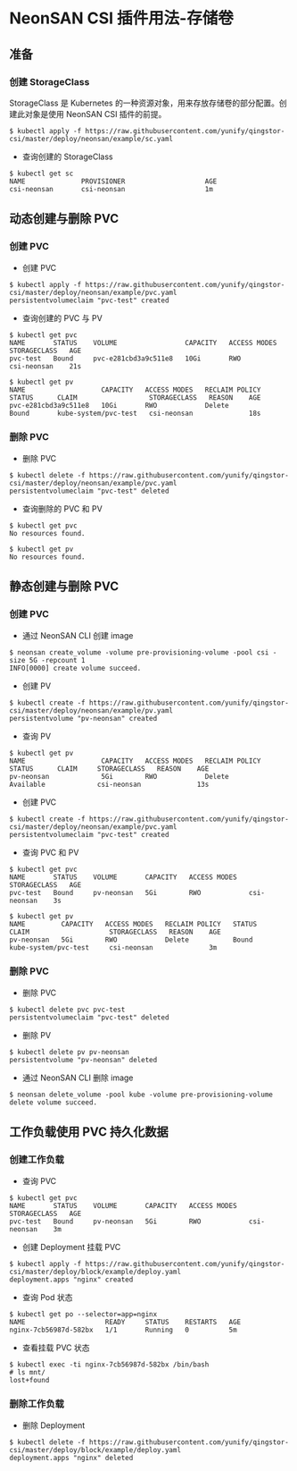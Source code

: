 # NeonSAN CSI 插件用法-存储卷

## 准备
### 创建 StorageClass

StorageClass 是 Kubernetes 的一种资源对象，用来存放存储卷的部分配置。创建此对象是使用 NeonSAN CSI 插件的前提。

```
$ kubectl apply -f https://raw.githubusercontent.com/yunify/qingstor-csi/master/deploy/neonsan/example/sc.yaml
```

- 查询创建的 StorageClass

```
$ kubectl get sc
NAME              PROVISIONER                    AGE
csi-neonsan       csi-neonsan                    1m
```

## 动态创建与删除 PVC


### 创建 PVC


- 创建 PVC
```
$ kubectl apply -f https://raw.githubusercontent.com/yunify/qingstor-csi/master/deploy/neonsan/example/pvc.yaml
persistentvolumeclaim "pvc-test" created
```

- 查询创建的 PVC 与 PV

```
$ kubectl get pvc
NAME       STATUS    VOLUME                 CAPACITY   ACCESS MODES   STORAGECLASS   AGE
pvc-test   Bound     pvc-e281cbd3a9c511e8   10Gi       RWO            csi-neonsan    21s
```

```
$ kubectl get pv
NAME                   CAPACITY   ACCESS MODES   RECLAIM POLICY   STATUS      CLAIM                  STORAGECLASS   REASON    AGE
pvc-e281cbd3a9c511e8   10Gi       RWO            Delete           Bound       kube-system/pvc-test   csi-neonsan              18s
```

### 删除 PVC

- 删除 PVC
```
$ kubectl delete -f https://raw.githubusercontent.com/yunify/qingstor-csi/master/deploy/neonsan/example/pvc.yaml
persistentvolumeclaim "pvc-test" deleted
```

- 查询删除的 PVC 和 PV
```
$ kubectl get pvc
No resources found.
```

```
$ kubectl get pv
No resources found.
```

## 静态创建与删除 PVC

### 创建 PVC

- 通过 NeonSAN CLI 创建 image
```
$ neonsan create_volume -volume pre-provisioning-volume -pool csi -size 5G -repcount 1
INFO[0000] create volume succeed.                       
```

- 创建 PV
```
$ kubectl create -f https://raw.githubusercontent.com/yunify/qingstor-csi/master/deploy/neonsan/example/pv.yaml
persistentvolume "pv-neonsan" created
```

- 查询 PV
```
$ kubectl get pv
NAME                   CAPACITY   ACCESS MODES   RECLAIM POLICY   STATUS      CLAIM     STORAGECLASS   REASON    AGE
pv-neonsan             5Gi        RWO            Delete           Available             csi-neonsan              13s
```

- 创建 PVC
```
$ kubectl create -f https://raw.githubusercontent.com/yunify/qingstor-csi/master/deploy/neonsan/example/pvc.yaml
persistentvolumeclaim "pvc-test" created
```

- 查询 PVC 和 PV
```
$ kubectl get pvc
NAME       STATUS    VOLUME       CAPACITY   ACCESS MODES   STORAGECLASS   AGE
pvc-test   Bound     pv-neonsan   5Gi        RWO            csi-neonsan    3s
```

```
$ kubectl get pv
NAME         CAPACITY   ACCESS MODES   RECLAIM POLICY   STATUS      CLAIM                    STORAGECLASS   REASON    AGE
pv-neonsan   5Gi        RWO            Delete           Bound       kube-system/pvc-test     csi-neonsan              3m
```

### 删除 PVC

- 删除 PVC
```
$ kubectl delete pvc pvc-test
persistentvolumeclaim "pvc-test" deleted
```

- 删除 PV
```
$ kubectl delete pv pv-neonsan
persistentvolume "pv-neonsan" deleted
```

- 通过 NeonSAN CLI 删除 image
```
$ neonsan delete_volume -pool kube -volume pre-provisioning-volume
delete volume succeed.
```

## 工作负载使用 PVC 持久化数据

### 创建工作负载

- 查询 PVC
```
$ kubectl get pvc
NAME       STATUS    VOLUME       CAPACITY   ACCESS MODES   STORAGECLASS   AGE
pvc-test   Bound     pv-neonsan   5Gi        RWO            csi-neonsan    3m

```

- 创建 Deployment 挂载 PVC

```
$ kubectl apply -f https://raw.githubusercontent.com/yunify/qingstor-csi/master/deploy/block/example/deploy.yaml
deployment.apps "nginx" created
```

- 查询 Pod 状态
```
$ kubectl get po --selector=app=nginx
NAME                    READY     STATUS    RESTARTS   AGE
nginx-7cb56987d-582bx   1/1       Running   0          5m
```

- 查看挂载 PVC 状态
```
$ kubectl exec -ti nginx-7cb56987d-582bx /bin/bash
# ls mnt/
lost+found
```

### 删除工作负载

- 删除 Deployment
```
$ kubectl delete -f https://raw.githubusercontent.com/yunify/qingstor-csi/master/deploy/block/example/deploy.yaml
deployment.apps "nginx" deleted
```